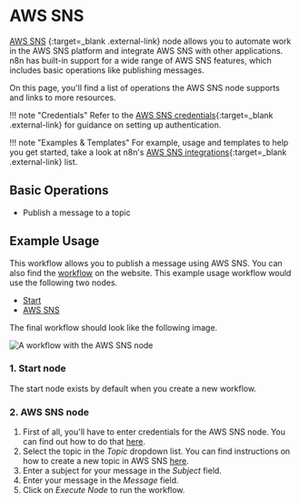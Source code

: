 # AWS SNS

[AWS SNS](https://aws.amazon.com/sns/) {:target=_blank .external-link} node allows you to automate work in the AWS SNS platform and integrate AWS SNS with other applications. n8n has built-in support for a wide range of AWS SNS features, which includes basic operations like publishing messages.

On this page, you'll find a list of operations the AWS SNS node supports and links to more resources.

!!! note "Credentials" Refer to the [AWS SNS credentials](https://docs.n8n.io/integrations/builtin/credentials/aws/){:target=_blank .external-link} for guidance on setting up authentication. 

!!! note "Examples & Templates" For example, usage and templates to help you get started, take a look at n8n's [AWS SNS integrations](https://n8n.io/integrations/aws-sns/){:target=_blank .external-link} list.


## Basic Operations

* Publish a message to a topic

## Example Usage

This workflow allows you to publish a message using AWS SNS. You can also find the [workflow](https://n8n.io/workflows/501) on the website. This example usage workflow would use the following two nodes.
- [Start](/integrations/builtin/core-nodes/n8n-nodes-base.start/)
- [AWS SNS]()

The final workflow should look like the following image.

![A workflow with the AWS SNS node](/_images/integrations/builtin/app-nodes/awssns/workflow.png)

### 1. Start node

The start node exists by default when you create a new workflow.

### 2. AWS SNS node

1. First of all, you'll have to enter credentials for the AWS SNS node. You can find out how to do that [here](/integrations/builtin/credentials/aws/).
2. Select the topic in the *Topic* dropdown list. You can find instructions on how to create a new topic in AWS SNS [here](https://docs.aws.amazon.com/sns/latest/dg/sns-tutorial-create-topic.html).
3. Enter a subject for your message in the *Subject* field.
4. Enter your message in the *Message* field.
5. Click on *Execute Node* to run the workflow.
